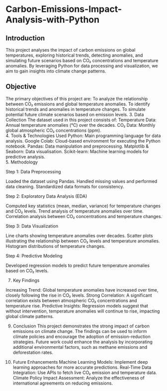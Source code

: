 # Carbon-Emissions-Impact-Analysis-with-Python                                                                                                                                              
## Introduction
This project analyses the impact of carbon emissions on global temperatures, exploring historical trends, detecting anomalies, and simulating future scenarios based on CO₂ concentrations and temperature anomalies. By leveraging Python for data processing and visualization, we aim to gain insights into climate change patterns.                                                
## Objective
The primary objectives of this project are:
To analyze the relationship between CO₂ emissions and global temperature anomalies.
To identify historical trends and anomalies in temperature changes.
To simulate potential future climate scenarios based on emission levels.
                                                                                                                                                                                         3. Data Collection
The dataset used in this project consists of:
Temperature Data: Annual temperature anomalies (°C) over the decades.
CO₂ Data: Monthly global atmospheric CO₂ concentrations (ppm).                                                                                                                              
4. Tools & Technologies Used
Python: Main programming language for data analysis.
Google Colab: Cloud-based environment for executing the Python notebook.
Pandas: Data manipulation and preprocessing.
Matplotlib & Seaborn: Data visualisation.
Scikit-learn: Machine learning models for predictive analysis.                                                                                                                              
5. Methodology
   
Step 1: Data Preprocessing

Loaded the dataset using Pandas.
Handled missing values and performed data cleaning.
Standardized data formats for consistency.

Step 2: Exploratory Data Analysis (EDA)

Computed key statistics (mean, median, variance) for temperature changes and CO₂ levels.
Trend analysis of temperature anomalies over time.
Correlation analysis between CO₂ concentrations and temperature changes.

Step 3: Data Visualization

Line charts showing temperature anomalies over decades.
Scatter plots illustrating the relationship between CO₂ levels and temperature anomalies.
Histogram distributions of temperature changes.

Step 4: Predictive Modeling

Developed regression models to predict future temperature anomalies based on CO₂ levels.

7. Key Findings
   
Increasing Trend: Global temperature anomalies have increased over time, closely following the rise in CO₂ levels.
Strong Correlation: A significant correlation exists between atmospheric CO₂ concentrations and temperature rise.
Predictive Insights: Regression models suggest that without intervention, temperature anomalies will continue to rise, impacting global climate patterns.

9. Conclusion
This project demonstrates the strong impact of carbon emissions on climate change. The findings can be used to inform climate policies and encourage the adoption of emission-reduction strategies. Future work could enhance the analysis by incorporating additional environmental factors, such as methane emissions and deforestation rates.

11. Future Enhancements
Machine Learning Models: Implement deep learning approaches for more accurate predictions.
Real-Time Data Integration: Use APIs to fetch live CO₂ emission and temperature data.
Climate Policy Impact Assessment: Analyze the effectiveness of international agreements on reducing emissions.
